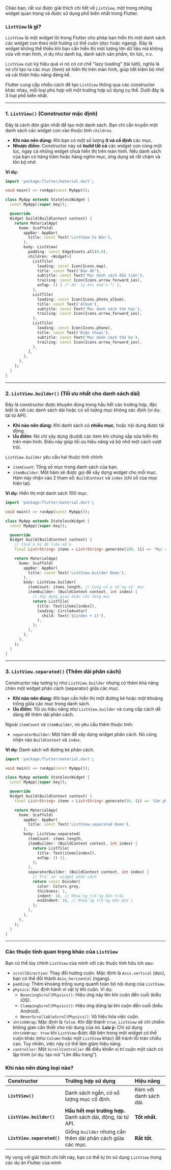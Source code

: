 Chào bạn, rất vui được giải thích chi tiết về `ListView`, một trong những widget quan trọng và được sử dụng phổ biến nhất trong Flutter.

### `ListView` là gì?

`ListView` là một widget lõi trong Flutter cho phép bạn hiển thị một danh sách các widget con theo một hướng có thể cuộn (dọc hoặc ngang). Đây là widget không thể thiếu khi bạn cần hiển thị một lượng lớn dữ liệu mà không vừa với màn hình, ví dụ như danh bạ, danh sách sản phẩm, tin tức, v.v.

`ListView` cực kỳ hiệu quả vì nó có cơ chế "lazy loading" (tải lười), nghĩa là nó chỉ tạo ra các mục (item) sẽ hiển thị trên màn hình, giúp tiết kiệm bộ nhớ và cải thiện hiệu năng đáng kể.

Flutter cung cấp nhiều cách để tạo `ListView` thông qua các constructor khác nhau, mỗi loại phù hợp với một trường hợp sử dụng cụ thể. Dưới đây là 3 loại phổ biến nhất.

---

### 1. `ListView()` (Constructor mặc định)

Đây là cách đơn giản nhất để tạo một danh sách. Bạn chỉ cần truyền một danh sách các widget con vào thuộc tính `children`.

*   **Khi nào nên dùng:** Khi bạn có một số lượng **ít và cố định** các mục.
*   **Nhược điểm:** Constructor này sẽ **build tất cả** các widget con cùng một lúc, ngay cả những widget chưa hiển thị trên màn hình. Nếu danh sách của bạn có hàng trăm hoặc hàng nghìn mục, ứng dụng sẽ rất chậm và tốn bộ nhớ.

**Ví dụ:**

```dart
import 'package:flutter/material.dart';

void main() => runApp(const MyApp());

class MyApp extends StatelessWidget {
  const MyApp({super.key});

  @override
  Widget build(BuildContext context) {
    return MaterialApp(
      home: Scaffold(
        appBar: AppBar(
          title: const Text('ListView Cơ Bản'),
        ),
        body: ListView(
          padding: const EdgeInsets.all(8.0),
          children: <Widget>[
            ListTile(
              leading: const Icon(Icons.map),
              title: const Text('Bản đồ'),
              subtitle: const Text('Mục danh sách đầu tiên'),
              trailing: const Icon(Icons.arrow_forward_ios),
              onTap: () { /* Xử lý khi nhấn */ },
            ),
            ListTile(
              leading: const Icon(Icons.photo_album),
              title: const Text('Album'),
              subtitle: const Text('Mục danh sách thứ hai'),
              trailing: const Icon(Icons.arrow_forward_ios),
            ),
            ListTile(
              leading: const Icon(Icons.phone),
              title: const Text('Điện thoại'),
              subtitle: const Text('Mục danh sách thứ ba'),
              trailing: const Icon(Icons.arrow_forward_ios),
            ),
          ],
        ),
      ),
    );
  }
}
```

---

### 2. `ListView.builder()` (Tối ưu nhất cho danh sách dài)

Đây là constructor được khuyên dùng trong hầu hết các trường hợp, đặc biệt là với các danh sách dài hoặc có số lượng mục không xác định (ví dụ: tải từ API).

*   **Khi nào nên dùng:** Khi danh sách có **nhiều mục**, hoặc nội dung được tải động.
*   **Ưu điểm:** Nó chỉ xây dựng (build) các item khi chúng sắp sửa hiển thị trên màn hình. Điều này giúp tối ưu hiệu năng và bộ nhớ một cách vượt trội.

`ListView.builder` yêu cầu hai thuộc tính chính:
*   `itemCount`: Tổng số mục trong danh sách của bạn.
*   `itemBuilder`: Một hàm sẽ được gọi để xây dựng widget cho mỗi mục. Hàm này nhận vào 2 tham số: `BuildContext` và `index` (chỉ số của mục hiện tại).

**Ví dụ:** Hiển thị một danh sách 100 mục.

```dart
import 'package:flutter/material.dart';

void main() => runApp(const MyApp());

class MyApp extends StatelessWidget {
  const MyApp({super.key});

  @override
  Widget build(BuildContext context) {
    // Chuẩn bị dữ liệu mẫu
    final List<String> items = List<String>.generate(100, (i) => 'Mục số ${i + 1}');

    return MaterialApp(
      home: Scaffold(
        appBar: AppBar(
          title: const Text('ListView.builder Demo'),
        ),
        body: ListView.builder(
          itemCount: items.length, // Cung cấp tổng số mục
          itemBuilder: (BuildContext context, int index) {
            // Xây dựng giao diện cho từng mục
            return ListTile(
              title: Text(items[index]),
              leading: CircleAvatar(
                child: Text('${index + 1}'),
              ),
            );
          },
        ),
      ),
    );
  }
}
```

---

### 3. `ListView.separated()` (Thêm dải phân cách)

Constructor này tương tự như `ListView.builder` nhưng có thêm khả năng chèn một widget phân cách (separator) giữa các mục.

*   **Khi nào nên dùng:** Khi bạn cần hiển thị một đường kẻ hoặc một khoảng trống giữa các mục trong danh sách.
*   **Ưu điểm:** Tối ưu hiệu năng như `ListView.builder` và cung cấp cách dễ dàng để thêm dải phân cách.

Ngoài `itemCount` và `itemBuilder`, nó yêu cầu thêm thuộc tính:
*   `separatorBuilder`: Một hàm để xây dựng widget phân cách. Nó cũng nhận vào `BuildContext` và `index`.

**Ví dụ:** Danh sách với đường kẻ phân cách.

```dart
import 'package:flutter/material.dart';

void main() => runApp(const MyApp());

class MyApp extends StatelessWidget {
  const MyApp({super.key});

  @override
  Widget build(BuildContext context) {
    final List<String> items = List<String>.generate(50, (i) => 'Sản phẩm ${i + 1}');

    return MaterialApp(
      home: Scaffold(
        appBar: AppBar(
          title: const Text('ListView.separated Demo'),
        ),
        body: ListView.separated(
          itemCount: items.length,
          itemBuilder: (BuildContext context, int index) {
            return ListTile(
              title: Text(items[index]),
              onTap: () {},
            );
          },
          separatorBuilder: (BuildContext context, int index) {
            // Trả về widget phân cách
            return const Divider(
              color: Colors.grey,
              thickness: 1,
              indent: 16, // Khoảng trống bên trái
              endIndent: 16, // Khoảng trống bên phải
            );
          },
        ),
      ),
    );
  }
}
```

---

### Các thuộc tính quan trọng khác của `ListView`

Bạn có thể tùy chỉnh `ListView` của mình với các thuộc tính hữu ích sau:

*   `scrollDirection`: Thay đổi hướng cuộn. Mặc định là `Axis.vertical` (dọc), bạn có thể đổi thành `Axis.horizontal` (ngang).
*   `padding`: Thêm khoảng trống xung quanh toàn bộ nội dung của `ListView`.
*   `physics`: Xác định hành vi vật lý khi cuộn. Ví dụ:
    *   `BouncingScrollPhysics()`: Hiệu ứng nảy lên khi cuộn đến cuối (kiểu iOS).
    *   `ClampingScrollPhysics()`: Hiệu ứng dừng lại khi cuộn đến cuối (kiểu Android).
    *   `NeverScrollableScrollPhysics()`: Vô hiệu hóa việc cuộn.
*   `shrinkWrap`: Mặc định là `false`. Khi đặt thành `true`, `ListView` sẽ chỉ chiếm không gian cần thiết cho nội dung của nó. **Lưu ý:** Chỉ sử dụng `shrinkWrap: true` khi `ListView` được đặt bên trong một widget có thể cuộn khác (như `Column` hoặc một `ListView` khác) để tránh lỗi tràn chiều cao. Tuy nhiên, việc này có thể làm giảm hiệu năng.
*   `controller`: Một `ScrollController` để điều khiển vị trí cuộn một cách có lập trình (ví dụ: tạo nút "Lên đầu trang").

### Khi nào nên dùng loại nào?

| Constructor | Trường hợp sử dụng | Hiệu năng |
| :--- | :--- | :--- |
| **`ListView()`** | Danh sách ngắn, có số lượng mục cố định. | Kém với danh sách dài. |
| **`ListView.builder()`** | **Hầu hết mọi trường hợp.** Danh sách dài, động, tải từ API. | **Tốt nhất.** |
| **`ListView.separated()`** | Giống `builder` nhưng cần thêm dải phân cách giữa các mục. | **Rất tốt.** |

Hy vọng với giải thích chi tiết này, bạn có thể tự tin sử dụng `ListView` trong các dự án Flutter của mình
